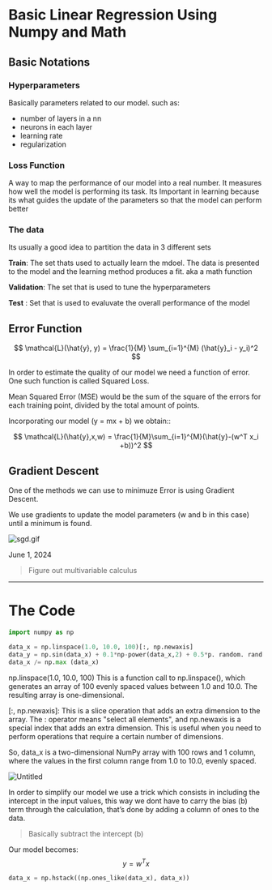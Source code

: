 # Basic Linear Regression Using Numpy and Math
## Basic Notations

### Hyperparameters

Basically parameters related to our model.
such as:

- number of layers in a nn
- neurons in each layer
- learning rate
- regularization

### Loss Function

A way to map the performance of our model into a real number. It measures how well the model is performing its task.
Its Important in learning because its what guides the update of the parameters so that the model can perform better

### The data

Its usually a good idea to partition the data in 3 different sets

**Train**: The set thats used to actually learn the mdoel. The data is presented to the model and the learning method produces a fit. aka a math function

**Validation**: The set that is used to tune the hyperparameters

**Test** : Set that is used to evaluvate the overall performance of the model

## Error Function

$$
\mathcal{L}(\hat{y}, y) = \frac{1}{M} \sum_{i=1}^{M} (\hat{y}_i - y_i)^2
$$

In order to estimate the quality of our model we need a function of error. One such function is called Squared Loss.

Mean Squared Error (MSE) would be the sum of the square of the errors for each training point, divided by the total amount of points.

Incorporating our model (y = mx + b) we obtain::

$$
\mathcal{L}(\hat{y},x,w) = \frac{1}{M}\sum_{i=1}^{M}(\hat{y}-(w^T x_i +b))^2
$$

## Gradient Descent

One of the methods we can use to minimuze Error is using Gradient Descent. 

We use gradients to update the model parameters (w and b in this case) until a minimum is found.

![sgd.gif](https://prod-files-secure.s3.us-west-2.amazonaws.com/b2d0552a-437e-4bb3-8904-b3b588bb0ac2/20c13d71-fc13-4187-9f57-10e9475969f9/sgd.gif)

June 1, 2024 

> Figure out multivariable calculus
> 

---

# The Code

```python
import numpy as np

data_x = np.linspace(1.0, 10.0, 100)[:, np.newaxis]
data_y = np.sin(data_x) + 0.1*np-power(data_x,2) + 0.5*p. random. rand (100,1) 
data_x /= np.max (data_x)
```

np.linspace(1.0, 10.0, 100) This is a function call to np.linspace(), which generates an array of 100 evenly spaced values between 1.0 and 10.0. The resulting array is one-dimensional.

[:, np.newaxis]: This is a slice operation that adds an extra dimension to the array. The : operator means "select all elements", and np.newaxis is a special index that adds an extra dimension. This is useful when you need to perform operations that require a certain number of dimensions.

So, data_x is a two-dimensional NumPy array with 100 rows and 1 column, where the values in the first column range from 1.0 to 10.0, evenly spaced.

![Untitled](https://prod-files-secure.s3.us-west-2.amazonaws.com/b2d0552a-437e-4bb3-8904-b3b588bb0ac2/75171250-f01a-4e24-a5ed-2eac6f95bb7f/Untitled.png)

In order to simplify our model we use a trick which consists in including the intercept in the input values, this way we dont have to carry the bias (b) term through the calculation, that’s done by adding a column of ones to the data.

> Basically subtract the intercept (b)
> 

Our model becomes:
$$
y = w^Tx
$$

```python
data_x = np.hstack((np.ones_like(data_x), data_x))
```
